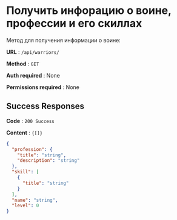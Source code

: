 # Получить инфорацию о воине, профессии и его скиллах

Метод для получения информации о воине:

**URL** : `/api/warriors/`

**Method** : `GET`

**Auth required** : None

**Permissions required** : None

## Success Responses

**Code** : `200 Success`

**Content** : `{[]}`

```json
{
  "profession": {
    "title": "string",
    "description": "string"
  },
  "skill": [
    {
      "title": "string"
    }
  ],
  "name": "string",
  "level": 0
}
```
    
